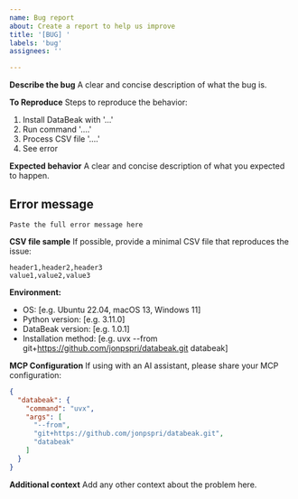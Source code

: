 ```yaml
---
name: Bug report
about: Create a report to help us improve
title: '[BUG] '
labels: 'bug'
assignees: ''

---
```


**Describe the bug**
A clear and concise description of what the bug is.

**To Reproduce**
Steps to reproduce the behavior:

1. Install DataBeak with '...'
2. Run command '....'
3. Process CSV file '....'
4. See error

**Expected behavior**
A clear and concise description of what you expected to happen.

## Error message

```text
Paste the full error message here
```

**CSV file sample**
If possible, provide a minimal CSV file that reproduces the issue:

```csv
header1,header2,header3
value1,value2,value3
```

**Environment:**

- OS: [e.g. Ubuntu 22.04, macOS 13, Windows 11]
- Python version: [e.g. 3.11.0]
- DataBeak version: [e.g. 1.0.1]
- Installation method: [e.g. uvx --from
  git+https://github.com/jonpspri/databeak.git databeak]

**MCP Configuration**
If using with an AI assistant, please share your MCP configuration:

```json
{
  "databeak": {
    "command": "uvx",
    "args": [
      "--from",
      "git+https://github.com/jonpspri/databeak.git",
      "databeak"
    ]
  }
}
```

**Additional context**
Add any other context about the problem here.
